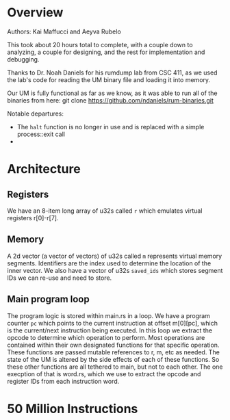 # Overview

Authors: Kai Maffucci and Aeyva Rubelo

This took about 20 hours total to complete, with a couple down to analyzing, a couple for designing, and the rest for implementation and debugging. 

Thanks to Dr. Noah Daniels for his rumdump lab from CSC 411, as we used the lab's code for reading the UM binary file and loading it into memory. 

Our UM is fully functional as far as we know, as it was able to run all of the binaries from here: git clone https://github.com/ndaniels/rum-binaries.git

Notable departures:
- The `halt` function is no longer in use and is replaced with a simple process::exit call
- 

# Architecture

## Registers

We have an 8-item long array of u32s called `r` which emulates virtual registers r[0]-r[7]. 

## Memory

A 2d vector (a vector of vectors) of u32s called `m` represents virtual memory segments. Identifiers are the index used to determine the location of the inner vector. We also have a vector of u32s `saved_ids` which stores segment IDs we can re-use and need to store. 

## Main program loop

The program logic is stored within main.rs in a loop. We have a program counter `pc` which points to the current instruction at offset m[0][pc], which is the current/next instruction being executed. In this loop we extract the opcode to determine which operation to perform. Most operations are contained within their own designated functions for that specific operation. These functions are passed mutable references to r, m, etc as needed. The state of the UM is altered by the side effects of each of these functions. So these other functions are all tethered to main, but not to each other. The one execption of that is word.rs, which we use to extract the opcode and register IDs from each instruction word. 

# 50 Million Instructions
